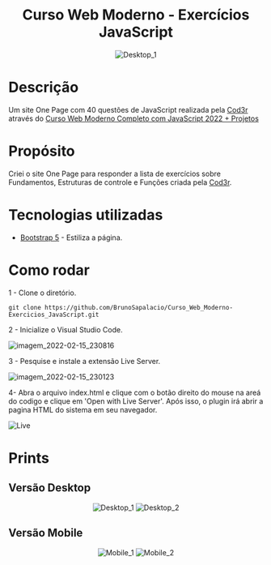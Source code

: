 <div align="center">
  
# Curso Web Moderno - Exercícios JavaScript
![Desktop_1](https://user-images.githubusercontent.com/64747697/165181989-c8beba47-217a-43a5-91c5-2c7e6ef6a8cb.jpg)
  
</div>

# Descrição
Um site One Page com 40 questões de JavaScript realizada pela [Cod3r](https://www.cod3r.com.br/) através do [Curso Web Moderno Completo com JavaScript 2022 + Projetos](https://www.udemy.com/course/curso-web/)

# Propósito
Criei o site One Page para responder a lista de exercícios sobre Fundamentos, Estruturas de controle e Funções criada pela [Cod3r](https://www.cod3r.com.br/).

# Tecnologias utilizadas
- [Bootstrap 5](https://getbootstrap.com/) - Estiliza a página.
 
# Como rodar

1 - Clone o diretório.
```shell
git clone https://github.com/BrunoSapalacio/Curso_Web_Moderno-Exercicios_JavaScript.git
```
2 - Inicialize o Visual Studio Code.

![imagem_2022-02-15_230816](https://user-images.githubusercontent.com/64747697/154182802-2002da45-bf9e-483b-81c2-255474be9028.png)

3 - Pesquise e instale a extensão Live Server.

![imagem_2022-02-15_230123](https://user-images.githubusercontent.com/64747697/154182080-d38b3fac-614f-4d3d-96fe-84f5478bff4d.png)

4- Abra o arquivo index.html e clique com o botão direito do mouse na areá do codigo e clique em 'Open with Live Server'. Após isso, o plugin irá abrir a pagina HTML do sistema em seu navegador.

![Live](https://user-images.githubusercontent.com/64747697/154183794-96784776-b0bd-4e2a-9525-ca181c52984d.jpg)


# Prints
## Versão Desktop
<div align="center">

![Desktop_1](https://user-images.githubusercontent.com/64747697/165182295-05369da6-5f2e-463b-8ea8-4c6b28cc285c.jpg)
![Desktop_2](https://user-images.githubusercontent.com/64747697/165182227-2877c1d1-ffcc-415d-b7e5-45e8f7d23ea8.jpg)

  
</div>




## Versão Mobile
<div align="center">
  
![Mobile_1](https://user-images.githubusercontent.com/64747697/165182242-27661a15-7842-4659-bf09-755572f5a612.jpg)
![Mobile_2](https://user-images.githubusercontent.com/64747697/165182253-7e3a74f5-2eb2-48d2-9605-c4a30154bc62.jpg)

  
</div>



